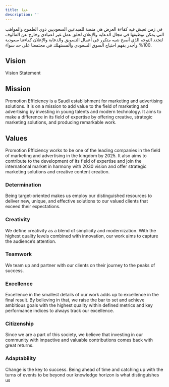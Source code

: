 ```yaml
---
title: عنا
description: ''
---
```

في زمن تعيش فيه كفاءة العرض هي منصة للمبدعين السعوديين ذوي الطموح والمواهب التي يمكن توظيفها في مجال الدعاية والإعلان لخلق عمل غير اعتيادي وخارج عن المألوف لتجدد التوجه الذي أصبح شبه متكرر في أعمال التسويق والدعاية والإعلان كفاءتنا سعودية 100% وأجدر بفهم احتياج السوق السعودي والمستهلك في مجتمعنا على حد سواء.

## Vision

Vision Statement

## Mission

Promotion Efficiency is a Saudi establishment for marketing and advertising
solutions. It is on a mission to add value to the field of marketing and advertising by investing in young talents and modern technology. It aims to make a difference in its field of expertise by offering creative, strategic marketing solutions, and producing remarkable work.

## Values

Promotion Efficiency works to be one of the leading companies in the field of
marketing and advertising in the kingdom by 2025. It also aims to contribute
to the development of its field of expertise and join the international market in
harmony with 2030 vision and offer strategic marketing solutions and creative
content creation.

### Determination

Being target-oriented makes us employ our distinguished resources to deliver new, unique, and effective solutions to our valued clients that exceed their expectations.

### Creativity

We define creativity as a blend of simplicity and modernization. With the highest quality levels combined with innovation, our work aims to capture the audience’s attention.

### Teamwork

We team up and partner with our clients on their journey to the peaks of success.

### Excellence

Excellence in the smallest details of our work adds up to excellence in the final result. By believing in that, we raise the bar to set and achieve ambitious goals with the highest quality within defined metrics and key performance indices to always track our excellence.

### Citizenship

Since we are a part of this society, we believe that investing in our community with impactive and valuable contributions comes back with great returns.

### Adaptability

Change is the key to success. Being ahead of time and catching up with the turns of events to be beyond our knowledge horizon is what distinguishes us
